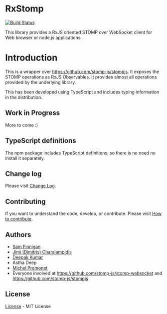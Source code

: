 # RxStomp

[![Build Status](https://travis-ci.org/stomp-js/rx-stomp.svg?branch=master)](https://travis-ci.org/stomp-js/rx-stomp)

This library provides a RxJS oriented STOMP over WebSocket client for Web browser or node.js
applications.

# Introduction

This is a wrapper over https://github.com/stomp-js/stompjs.
It exposes the STOMP operations as RxJS Observables.
It provides almost all operations provided by the underlying library.

This has been developed using TypeScript and includes typing information in the distribution.

## Work in Progress

More to come :)

## TypeScript definitions

The npm package includes TypeScript definitions, so there is no need no install it separately.

## Change log

Please visit [Change Log](https://stomp-js.github.io/rx-stomp/additional-documentation/change-log.html).

## Contributing

If you want to understand the code, develop, or contribute. Please visit
[How to contribute](https://stomp-js.github.io/rx-stomp/additional-documentation/how-to-contribute.html). 

## Authors

- [Sam Finnigan](https://github.com/sjmf)
- [Jimi (Dimitris) Charalampidis](https://github.com/JimiC)
- [Deepak Kumar](https://github.com/kum-deepak)
- Astha Deep
- [Michel Promonet](https://github.com/mpromonet)
- Everyone involved at https://github.com/stomp-js/stomp-websocket
  and https://github.com/stomp-js/stompjs

## License

[License](LICENSE.md) - MIT License
